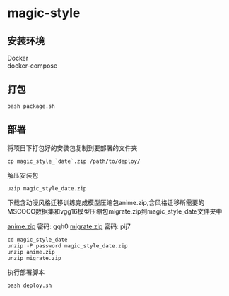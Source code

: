 # magic-style

## 安装环境

Docker  
docker-compose

## 打包
```.env
bash package.sh
```

## 部署
将项目下打包好的安装包复制到要部署的文件夹
```.env
cp magic_style_`date`.zip /path/to/deploy/
```

解压安装包
```.env
uzip magic_style_date.zip
```

下载含动漫风格迁移训练完成模型压缩包anime.zip,含风格迁移所需要的MSCOCO数据集和vgg16模型压缩包migrate.zip到magic_style_date文件夹中

[anime.zip](https://pan.baidu.com/s/1WbIGUX3IYi_FRDEiwdLnmw) 密码: gqh0
[migrate.zip](https://pan.baidu.com/s/1DEaPQ1ytdhBNL3weT3bczQ) 密码: pij7
```.env
cd magic_style_date
unzip -P password magic_style_date.zip
unzip anime.zip
unzip migrate.zip
```

执行部署脚本
```.env
bash deploy.sh
```
